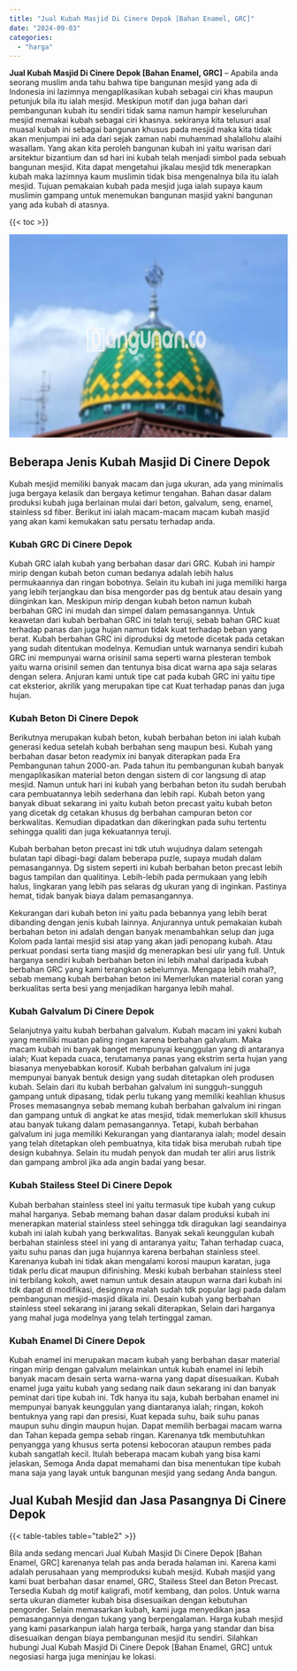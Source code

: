 ```yaml
---
title: "Jual Kubah Masjid Di Cinere Depok [Bahan Enamel, GRC]"
date: "2024-09-03"
categories: 
  - "harga"
---
```


**Jual Kubah Masjid Di Cinere Depok \[Bahan Enamel, GRC\]** – Apabila anda seorang muslim anda tahu bahwa tipe bangunan mesjid yang ada di Indonesia ini lazimnya mengaplikasikan kubah sebagai ciri khas maupun petunjuk bila itu ialah mesjid. Meskipun motif dan juga bahan dari pembangunan kubah itu sendiri tidak sama namun hampir keseluruhan mesjid memakai kubah sebagai ciri khasnya. sekiranya kita telusuri asal muasal kubah ini sebagai bangunan khusus pada mesjid maka kita tidak akan menjumpai ini ada dari sejak zaman nabi muhammad shalallohu alaihi wasallam. Yang akan kita peroleh bangunan kubah ini yaitu warisan dari arsitektur bizantium dan sd hari ini kubah telah menjadi simbol pada sebuah bangunan mesjid. Kita dapat mengetahui jikalau mesjid tdk menerapkan kubah maka lazimnya kaum muslimin tidak bisa mengenalnya bila itu ialah mesjid. Tujuan pemakaian kubah pada mesjid juga ialah supaya kaum muslimin gampang untuk menemukan bangunan masjid yakni bangunan yang ada kubah di atasnya.

{{< toc >}}

![Jual Kubah Masjid Di Cinere Depok [Bahan Enamel, GRC]](/images/jual-kubah-masjid-30.png)

## Beberapa Jenis Kubah Masjid Di Cinere Depok

Kubah mesjid memiliki banyak macam dan juga ukuran, ada yang minimalis juga bergaya kelasik dan bergaya ketimur tengahan. Bahan dasar dalam produksi kubah juga berlainan mulai dari beton, galvalum, seng, enamel, stainless sd fiber. Berikut ini ialah macam-macam macam kubah masjid yang akan kami kemukakan satu persatu terhadap anda.

### Kubah GRC Di Cinere Depok

Kubah GRC ialah kubah yang berbahan dasar dari GRC. Kubah ini hampir mirip dengan kubah beton cuman bedanya adalah lebih halus permukaannya dan ringan bobotnya. Selain itu kubah ini juga memiliki harga yang lebih terjangkau dan bisa mengorder pas dg bentuk atau desain yang diinginkan kan. Meskipun mirip dengan kubah beton namun kubah berbahan GRC ini mudah dan simpel dalam pemasangannya. Untuk keawetan dari kubah berbahan GRC ini telah teruji, sebab bahan GRC kuat terhadap panas dan juga hujan namun tidak kuat terhadap beban yang berat. Kubah berbahan GRC ini diproduksi dg metode dicetak pada cetakan yang sudah ditentukan modelnya. Kemudian untuk warnanya sendiri kubah GRC ini mempunyai warna orisinil sama seperti warna plesteran tembok yaitu warna orisinil semen dan tentunya bisa dicat warna apa saja selaras dengan selera. Anjuran kami untuk tipe cat pada kubah GRC ini yaitu tipe cat eksterior, akrilik yang merupakan tipe cat Kuat terhadap panas dan juga hujan.

### Kubah Beton Di Cinere Depok

Berikutnya merupakan kubah beton, kubah berbahan beton ini ialah kubah generasi kedua setelah kubah berbahan seng maupun besi. Kubah yang berbahan dasar beton readymix ini banyak diterapkan pada Era Pembangunan tahun 2000-an. Pada tahun itu pembangunan kubah banyak mengaplikasikan material beton dengan sistem di cor langsung di atap mesjid. Namun untuk hari ini kubah yang berbahan beton itu sudah berubah cara pembuatannya lebih sederhana dan lebih rapi. Kubah beton yang banyak dibuat sekarang ini yaitu kubah beton precast yaitu kubah beton yang dicetak dg cetakan khusus dg berbahan campuran beton cor berkwalitas. Kemudian dipadatkan dan dikeringkan pada suhu tertentu sehingga qualiti dan juga kekuatannya teruji.

Kubah berbahan beton precast ini tdk utuh wujudnya dalam setengah bulatan tapi dibagi-bagi dalam beberapa puzle, supaya mudah dalam pemasangannya. Dg sistem seperti ini kubah berbahan beton precast lebih bagus tampilan dan qualitinya. Lebih-lebih pada permukaan yang lebih halus, lingkaran yang lebih pas selaras dg ukuran yang di inginkan. Pastinya hemat, tidak banyak biaya dalam pemasangannya.

Kekurangan dari kubah beton ini yaitu pada bebannya yang lebih berat dibanding dengan jenis kubah lainnya. Anjurannya untuk pemakaian kubah berbahan beton ini adalah dengan banyak menambahkan selup dan juga Kolom pada lantai mesjid sisi atap yang akan jadi penopang kubah. Atau perkuat pondasi serta tiang masjid dg menerapkan besi ulir yang full. Untuk harganya sendiri kubah berbahan beton ini lebih mahal daripada kubah berbahan GRC yang kami terangkan sebelumnya. Mengapa lebih mahal?, sebab memang kubah berbahan beton ini Memerlukan material coran yang berkualitas serta besi yang menjadikan harganya lebih mahal.

### Kubah Galvalum Di Cinere Depok

Selanjutnya yaitu kubah berbahan galvalum. Kubah macam ini yakni kubah yang memiliki muatan paling ringan karena berbahan galvalum. Maka macam kubah ini banyak banget mempunyai keunggulan yang di antaranya ialah; Kuat kepada cuaca, terutamanya panas yang ekstrim serta hujan yang biasanya menyebabkan korosif. Kubah berbahan galvalum ini juga mempunyai banyak bentuk design yang sudah ditetapkan oleh produsen kubah. Selain dari itu kubah berbahan galvalum ini sungguh-sungguh gampang untuk dipasang, tidak perlu tukang yang memiliki keahlian khusus Proses memasangnya sebab memang kubah berbahan galvalum ini ringan dan gampang untuk di angkat ke atas mesjid, tidak memerlukan skill khusus atau banyak tukang dalam pemasangannya. Tetapi, kubah berbahan galvalum ini juga memiliki Kekurangan yang diantaranya ialah; model desain yang telah ditetapkan oleh pembuatnya, kita tidak bisa merubah rubah tipe design kubahnya. Selain itu mudah penyok dan mudah ter aliri arus listrik dan gampang ambrol jika ada angin badai yang besar.

### Kubah Stailess Steel Di Cinere Depok

Kubah berbahan stainless steel ini yaitu termasuk tipe kubah yang cukup mahal harganya. Sebab memang bahan dasar dalam produksi kubah ini menerapkan material stainless steel sehingga tdk diragukan lagi seandainya kubah ini ialah kubah yang berkwalitas. Banyak sekali keunggulan kubah berbahan stainless steel ini yang di antaranya yaitu; Tahan terhadap cuaca, yaitu suhu panas dan juga hujannya karena berbahan stainless steel. Karenanya kubah ini tidak akan mengalami korosi maupun karatan, juga tidak perlu dicat maupun difinishing. Meski kubah berbahan stainless steel ini terbilang kokoh, awet namun untuk desain ataupun warna dari kubah ini tdk dapat di modifikasi, designnya malah sudah tdk popular lagi pada dalam pembangunan mesjid-masjid dikala ini. Desain kubah yang berbahan stainless steel sekarang ini jarang sekali diterapkan, Selain dari harganya yang mahal juga modelnya yang telah tertinggal zaman.

### Kubah Enamel Di Cinere Depok

Kubah enamel ini merupakan macam kubah yang berbahan dasar material ringan mirip dengan galvalum melainkan untuk kubah enamel ini lebih banyak macam desain serta warna-warna yang dapat disesuaikan. Kubah enamel juga yaitu kubah yang sedang naik daun sekarang ini dan banyak peminat dari tipe kubah ini. Tdk hanya itu saja, kubah berbahan enamel ini mempunyai banyak keunggulan yang diantaranya ialah; ringan, kokoh bentuknya yang rapi dan presisi, Kuat kepada suhu, baik suhu panas maupun suhu dingin maupun hujan. Dapat memilih berbagai macam warna dan Tahan kepada gempa sebab ringan. Karenanya tdk membutuhkan penyangga yang khusus serta potensi kebocoran ataupun rembes pada kubah sangatlah kecil. Itulah beberapa macam kubah yang bisa kami jelaskan, Semoga Anda dapat memahami dan bisa menentukan tipe kubah mana saja yang layak untuk bangunan mesjid yang sedang Anda bangun.

## Jual Kubah Mesjid dan Jasa Pasangnya Di Cinere Depok

{{< table-tables table="table2" >}}

Bila anda sedang mencari Jual Kubah Masjid Di Cinere Depok \[Bahan Enamel, GRC\] karenanya telah pas anda berada halaman ini. Karena kami adalah perusahaan yang memproduksi kubah mesjid. Kubah masjid yang kami buat berbahan dasar enamel, GRC, Stailess Steel dan Beton Precast. Tersedia Kubah dg motif kaligrafi, motif kembang, dan polos. Untuk warna serta ukuran diameter kubah bisa disesuaikan dengan kebutuhan pengorder. Selain memasarkan kubah, kami juga menyedikan jasa pemasangannya dengan tukang yang berpengalaman. Harga kubah mesjid yang kami pasarkanpun ialah harga terbaik, harga yang standar dan bisa disesuaikan dengan biaya pembangunan mesjid itu sendiri. Silahkan hubungi Jual Kubah Masjid Di Cinere Depok \[Bahan Enamel, GRC\] untuk negosiasi harga juga meninjau ke lokasi.
